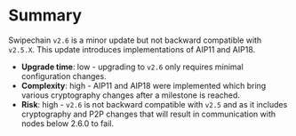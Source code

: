 # Summary

Swipechain `v2.6` is a minor update but not backward compatible with `v2.5.X`. This update introduces implementations of AIP11 and AIP18.

- **Upgrade time**: low - upgrading to `v2.6` only requires minimal configuration changes.
- **Complexity**: high - AIP11 and AIP18 were implemented which bring various cryptography changes after a milestone is reached.
- **Risk**: high - `v2.6` is not backward compatible with `v2.5` and as it includes cryptography and P2P changes that will result in communication with nodes below 2.6.0 to fail.
